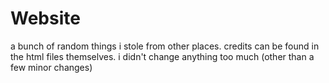 # Website
a bunch of random things i stole from other places. credits can be found in the html files themselves. i didn't change anything too much (other than a few minor changes)
